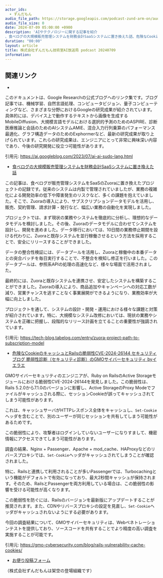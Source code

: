 ```yaml
---
actor_ids:
  - ずんだもん
audio_file_path: https://storage.googleapis.com/podcast-zund-arm-on/audio/株式会社ずんだもん技術室AI放送局_podcast_20240709.mp3
audio_file_size: 0
date: 2024-07-09 05:00:00 +0900
description: 'AIやテクノロジーに関する記事を紹介  
、食べログの大規模販売管理システムを財務会計SaaSシステムに置き換えた話、危険なCookieのキャッシュとRailsの脆弱性CVE-2024-26144  セキュリティブログ  脆弱性診断（セキュリティ診断）のGMOサイバーセキュリティ byイエラエ'
duration: "00:00"
layout: article
title: 株式会社ずんだもん技術室AI放送局 podcast 20240709
information: 
---
```


## 関連リンク


- [](https://ai.googleblog.com/2023/07/ai-ai-sudo-lang.html)  

 
このドキュメントは、Google Researchの公式ブログへのリンク集です。ブログ記事では、機械学習、自然言語処理、コンピュータビジョン、量子コンピューティングなど、さまざまな分野におけるGoogleの研究成果が紹介されています。具体的には、デバイス上で動作するテキストから画像を生成するMobileDiffusion、大規模言語モデルにおける選択的予測のためのASPIRE、診断医療推論と会話のためのAIシステムAMIE、混合入力行列乗算のパフォーマンス最適化、グラフ構造データのためのExphormerなど、最新の研究成果が取り上げられています。これらの研究成果は、エンジニアにとって非常に興味深い内容であり、今後の研究開発に役立つ可能性があります。 


引用元: https://ai.googleblog.com/2023/07/ai-ai-sudo-lang.html


- [食べログの大規模販売管理システムを財務会計SaaSシステムに置き換えた話](https://tech-blog.tabelog.com/entry/zuora-project-path-to-subscription-model)  


この記事は、食べログが販売管理システムをSaaSのZuoraに置き換えたプロジェクトの記録です。従来のシステムは内製で管理されていましたが、業務の複雑化による開発効率の低下や障害発生のリスクなど、多くの課題を抱えていました。そこで、Zuoraの導入により、サブスクリプションデータモデルを活用し、販売、契約管理、請求計算・発行など、幅広い業務の自動化を実現しました。

プロジェクトでは、まず現状の業務やシステムを徹底的に分析し、理想的なデータモデルを検討しました。その後、Zuoraのデータモデルに合わせてシステムを設計し、開発を進めました。データ移行においては、10日間の業務停止期間を設ける代わりに、Zuoraと既存システムを並行稼働させるという方法を採用することで、安全にリリースすることができました。

データの整合性検証には、データプールを活用し、Zuoraと稼働中の本番データとの突合バッチを毎日実行することで、不整合を検知し修正を行いました。このデータプールは、参照系APIの処理の高速化など、様々な場面で活用されました。

最終的には、Zuoraと既存システムを連携させ、安定したシステムを構築することができました。Zuoraの導入により、商品追加やキャンペーンへの対応工数が減り、営業チャンスを逃すことなく事業展開ができるようになり、業務効率が大幅に向上しました。

プロジェクトを通して、システムの設計・開発・運用における様々な課題と対策が紹介されています。特に、大規模なシステム改修においては、現状の業務やシステムを正確に把握し、段階的なリリース計画を立てることの重要性が強調されています。


引用元: https://tech-blog.tabelog.com/entry/zuora-project-path-to-subscription-model


- [危険なCookieのキャッシュとRailsの脆弱性CVE-2024-26144  セキュリティブログ  脆弱性診断（セキュリティ診断）のGMOサイバーセキュリティ byイエラエ](https://gmo-cybersecurity.com/blog/rails-vulnerability-cache-cookies/)  


GMOサイバーセキュリティのエンジニアが、Ruby on RailsのActive Storageモジュールにおける脆弱性CVE-2024-26144を発見しました。この脆弱性は、Rails 5.2.0から7.1.0のバージョンに影響し、Active StorageのProxy Modeでファイルがキャッシュされる際に、セッションCookieが誤ってキャッシュされてしまう可能性があります。

これは、キャッシュサーバがHTTPレスポンス全体をキャッシュし、`Set-Cookie`ヘッダを含むことで、別のユーザーが同じセッションを共有してしまう可能性があるためです。

この脆弱性により、攻撃者はログインしていないユーザーになりすまして、機密情報にアクセスできてしまう可能性があります。

調査の結果、Nginx + Passenger、Apache + mod_cache、HAProxyなどのリバースプロキシでは、`Set-Cookie`ヘッダがキャッシュされてしまうことが確認されました。

特に、Railsと連携して利用されることが多いPassengerでは、Turbocachingという機能がデフォルトで有効になっており、最大2秒間キャッシュが保持されます。そのため、RailsとPassengerを両方利用している場合は、この脆弱性の影響を受ける可能性が高くなります。

この脆弱性を防ぐには、Railsのバージョンを最新版にアップデートすることが推奨されます。また、CDNやリバースプロキシの設定を見直し、`Set-Cookie`ヘッダがキャッシュされないようにする必要があります。

今回の調査結果について、GMOサイバーセキュリティは、Webペネトレーションテストを提供しており、ソースコードを共有することでより精度の高い調査を実施することが可能です。


引用元: https://gmo-cybersecurity.com/blog/rails-vulnerability-cache-cookies/



- [お便り投稿フォーム](https://forms.gle/ffg4JTfqdiqK62qf9)

（株式会社ずんだもんは架空の登場組織です）
